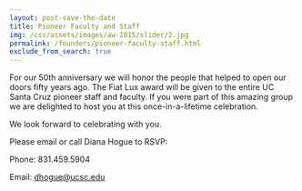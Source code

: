 ```yaml
---
layout: post-save-the-date
title: Pioneer Faculty and Staff
img: /css/assets/images/aw-2015/slider/2.jpg
permalink: /founders/pioneer-faculty-staff.html
exclude_from_search: true
---
```


For our 50th anniversary we will honor the people that helped to open our doors fifty years ago. The Fiat Lux award will be given to the entire UC Santa Cruz pioneer staff and faculty. If you were part of this amazing group we are delighted to host you at this once-in-a-lifetime celebration.

We look forward to celebrating with you.

Please email or call Diana Hogue to RSVP:

Phone: 831.459.5904

Email: [dhogue@ucsc.edu](mailto:dhogue@ucsc.edu)